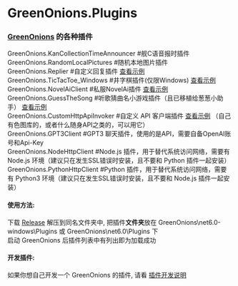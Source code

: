 # GreenOnions.Plugins
### [GreenOnions](https://github.com/Alex1911-Jiang/GreenOnions) 的各种插件

GreenOnions.KanCollectionTimeAnnouncer #舰C语音报时插件<br>
GreenOnions.RandomLocalPictures #随机本地图片插件<br>
GreenOnions.Replier #自定义回复插件 [查看示例](https://github.com/Alex1911-Jiang/GreenOnions.Plugins/tree/main/GreenOnions.Replier)<br>
GreenOnions.TicTacToe_Windows #井字棋插件(仅限Windows) [查看示例](https://github.com/Alex1911-Jiang/GreenOnions.Plugins/tree/main/GreenOnions.TicTacToe_Windows)<br>
GreenOnions.NovelAiClient #私服NovelAi插件 [查看示例](https://github.com/Alex1911-Jiang/GreenOnions.Plugins/tree/main/GreenOnions.NovelAiClient)<br>
GreenOnions.GuessTheSong #听歌猜曲名小游戏插件（且已移植给葱葱小助手） [查看示例](https://github.com/Alex1911-Jiang/GreenOnions.Plugins/tree/main/GreenOnions.GuessTheSong)<br>
GreenOnions.CustomHttpApiInvoker #自定义 API 客户端插件 [查看示例](https://github.com/Alex1911-Jiang/GreenOnions.Plugins/blob/main/GreenOnions.CustomHttpApiInvoker) （自己有色图库的，或者什么随身API之类的，可以用它）<br>
GreenOnions.GPT3Client #GPT3 聊天插件，使用的是API，需要自备OpenAI账号和Api-Key<br>
GreenOnions.NodeHttpClient #Node.js 插件，用于替代系统访问网络，需要有 Node.js 环境（建议只在发生SSL错误时安装，且不要和 Python 插件一起安装）<br>
GreenOnions.PythonHttpClient #Python 插件，用于替代系统访问网络，需要有 Python3 环境（建议只在发生SSL错误时安装，且不要和 Node.js 插件一起安装）<br>

#### 使用方法:
下载 [Release](https://github.com/Alex1911-Jiang/GreenOnions.Plugins/releases) 解压到同名文件夹中, 把插件**文件夹**放在 GreenOnions\net6.0-windows\Plugins 或 GreenOnions\net6.0\Plugins 下<br>
启动 GreenOnions 后插件列表中有列出即为加载成功<br>

#### 开发插件:
如果你想自己开发一个 GreenOnions 的插件, 请看 [插件开发说明](https://github.com/Alex1911-Jiang/GreenOnions.Plugins/blob/main/Develop_ReadMe.md)
